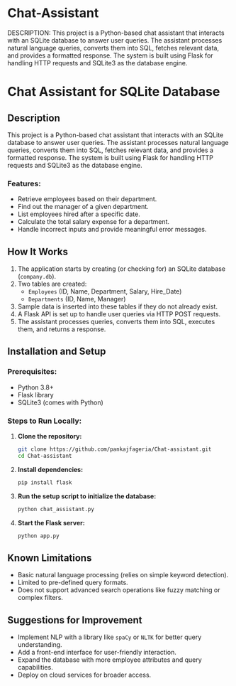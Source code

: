 # Chat-Assistant
DESCRIPTION:
This project is a Python-based chat assistant that interacts with an SQLite database to answer user queries. The assistant processes natural language queries, converts them into SQL, fetches relevant data, and provides a formatted response. The system is built using Flask for handling HTTP requests and SQLite3 as the database engine.
# Chat Assistant for SQLite Database

## Description

This project is a Python-based chat assistant that interacts with an SQLite database to answer user queries. The assistant processes natural language queries, converts them into SQL, fetches relevant data, and provides a formatted response. The system is built using Flask for handling HTTP requests and SQLite3 as the database engine.


### Features:

- Retrieve employees based on their department.
- Find out the manager of a given department.
- List employees hired after a specific date.
- Calculate the total salary expense for a department.
- Handle incorrect inputs and provide meaningful error messages.

## How It Works

1. The application starts by creating (or checking for) an SQLite database (`company.db`).
2. Two tables are created:
   - `Employees` (ID, Name, Department, Salary, Hire\_Date)
   - `Departments` (ID, Name, Manager)
3. Sample data is inserted into these tables if they do not already exist.
4. A Flask API is set up to handle user queries via HTTP POST requests.
5. The assistant processes queries, converts them into SQL, executes them, and returns a response.

## Installation and Setup

### Prerequisites:

- Python 3.8+
- Flask library
- SQLite3 (comes with Python)


### Steps to Run Locally:

1. **Clone the repository:**
   ```sh
   git clone https://github.com/pankajfageria/Chat-assistant.git
   cd Chat-assistant
   ```
2. **Install dependencies:**
   ```sh
   pip install flask
   ```
3. **Run the setup script to initialize the database:**
   ```sh
   python chat_assistant.py
   ```
4. **Start the Flask server:**
   ```sh
   python app.py
   

## Known Limitations

- Basic natural language processing (relies on simple keyword detection).
- Limited to pre-defined query formats.
- Does not support advanced search operations like fuzzy matching or complex filters.

## Suggestions for Improvement

- Implement NLP with a library like `spaCy` or `NLTK` for better query understanding.
- Add a front-end interface for user-friendly interaction.
- Expand the database with more employee attributes and query capabilities.
- Deploy on cloud services for broader access.
